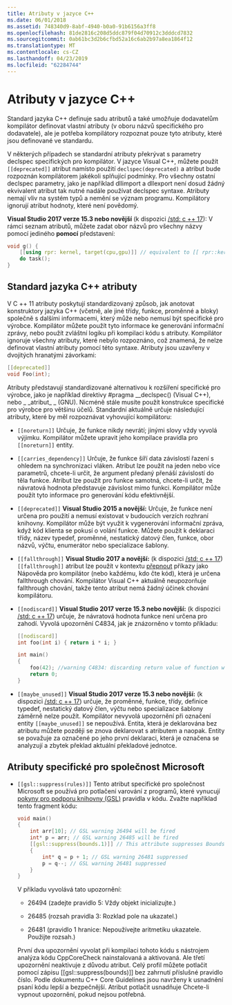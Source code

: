 ```yaml
---
title: Atributy v jazyce C++
ms.date: 06/01/2018
ms.assetid: 748340d9-8abf-4940-b0a0-91b6156a3ff8
ms.openlocfilehash: 81de2816c208d5ddc879f04d70912c3dddcd7832
ms.sourcegitcommit: 0ab61bc3d2b6cfbd52a16c6ab2b97a8ea1864f12
ms.translationtype: MT
ms.contentlocale: cs-CZ
ms.lasthandoff: 04/23/2019
ms.locfileid: "62284744"
---
```

# <a name="attributes-in-c"></a>Atributy v jazyce C++

Standard jazyka C++ definuje sadu atributů a také umožňuje dodavatelům kompilátor definovat vlastní atributy (v oboru názvů specifického pro dodavatele), ale je potřeba kompilátory rozpoznat pouze tyto atributy, které jsou definované ve standardu.

V některých případech se standardní atributy překrývat s parametry declspec specifických pro kompilátor. V jazyce Visual C++, můžete použít `[[deprecated]]` atribut namísto použití `declspec(deprecated)` a atribut bude rozpoznán kompilátorem jakékoli splňující podmínky. Pro všechny ostatní declspec parametry, jako je například dllimport a dllexport není dosud žádný ekvivalent atribut tak nutné nadále používat declspec syntaxe. Atributy nemají vliv na systém typů a nemění se význam programu. Kompilátory ignorují atribut hodnoty, které není povědomý.

**Visual Studio 2017 verze 15.3 nebo novější** (k dispozici [/std: c ++ 17](../build/reference/std-specify-language-standard-version.md)): V rámci seznam atributů, můžete zadat obor názvů pro všechny názvy pomocí jediného **pomocí** představení:

```cpp
void g() {
    [[using rpr: kernel, target(cpu,gpu)]] // equivalent to [[ rpr::kernel, rpr::target(cpu,gpu) ]]
    do task();
}
```

## <a name="c-standard-attributes"></a>Standard jazyka C++ atributy

V C ++ 11 atributy poskytují standardizovaný způsob, jak anotovat konstruktory jazyka C++ (včetně, ale jiné třídy, funkce, proměnné a bloky) společně s dalšími informacemi, který může nebo nemusí být specifické pro výrobce. Kompilátor můžete použít tyto informace ke generování informační zprávy, nebo použít zvláštní logiku při kompilaci kódu s atributy. Kompilátor ignoruje všechny atributy, které nebylo rozpoznáno, což znamená, že nelze definovat vlastní atributy pomocí této syntaxe. Atributy jsou uzavřeny v dvojitých hranatými závorkami:

```cpp
[[deprecated]]
void Foo(int);
```

Atributy představují standardizované alternativou k rozšíření specifické pro výrobce, jako je například direktivy #pragma __declspec() (Visual C++), nebo &#95; &#95;atribut&#95; &#95; (GNU). Nicméně stále musíte použít konstrukce specifické pro výrobce pro většinu účelů. Standardní aktuálně určuje následující atributy, které by měl rozpoznávat vyhovující kompilátoru:

- `[[noreturn]]` Určuje, že funkce nikdy nevrátí; jinými slovy vždy vyvolá výjimku. Kompilátor můžete upravit jeho kompilace pravidla pro `[[noreturn]]` entity.

- `[[carries_dependency]]` Určuje, že funkce šíří data závislostí řazení s ohledem na synchronizaci vláken. Atribut lze použít na jeden nebo více parametrů, chcete-li určit, že argument předaný přenáší závislostí do těla funkce. Atribut lze použít pro funkce samotná, chcete-li určit, že návratová hodnota představuje závislost mimo funkci. Kompilátor může použít tyto informace pro generování kódu efektivnější.

- `[[deprecated]]` **Visual Studio 2015 a novější:** Určuje, že funkce není určena pro použití a nemusí existovat v budoucích verzích rozhraní knihovny. Kompilátor může být využit k vygenerování informační zpráva, když kód klienta se pokusí o volání funkce. Můžete použít k deklaraci třídy, název typedef, proměnné, nestatický datový člen, funkce, obor názvů, výčtu, enumerátor nebo specializace šablony.

- `[[fallthrough]]` **Visual Studio 2017 a novější:** (k dispozici [/std: c ++ 17](../build/reference/std-specify-language-standard-version.md)) `[[fallthrough]]` atribut lze použít v kontextu [přepnout](switch-statement-cpp.md) příkazy jako Nápověda pro kompilátor (nebo každému, kdo čte kód), která je určena fallthrough chování. Kompilátor Visual C++ aktuálně neupozorňuje fallthrough chování, takže tento atribut nemá žádný účinek chování kompilátoru.

- `[[nodiscard]]` **Visual Studio 2017 verze 15.3 nebo novější:** (k dispozici [/std: c ++ 17](../build/reference/std-specify-language-standard-version.md)) určuje, že návratová hodnota funkce není určena pro zahodí. Vyvolá upozornění C4834, jak je znázorněno v tomto příkladu:

    ```cpp
    [[nodiscard]]
    int foo(int i) { return i * i; }

    int main()
    {
        foo(42); //warning C4834: discarding return value of function with 'nodiscard' attribute
        return 0;
    }
    ```

- `[[maybe_unused]]` **Visual Studio 2017 verze 15.3 nebo novější:** (k dispozici [/std: c ++ 17](../build/reference/std-specify-language-standard-version.md)) určuje, že proměnné, funkce, třídy, definice typedef, nestatický datový člen, výčtu nebo specializace šablony záměrně nelze použít. Kompilátor nevyvolá upozornění při označení entity `[[maybe_unused]]` se nepoužívá. Entita, která je deklarována bez atributu můžete později se znova deklarovat s atributem a naopak. Entity se považuje za označené po jeho první deklaraci, která je označena se analyzují a zbytek překlad aktuální překladové jednotce.

## <a name="microsoft-specific-attributes"></a>Atributy specifické pro společnost Microsoft

- `[[gsl::suppress(rules)]]` Tento atribut specifické pro společnost Microsoft se používá pro potlačení varování z programů, které vynucují [pokyny pro podporu knihovny (GSL)](https://github.com/Microsoft/GSL) pravidla v kódu. Zvažte například tento fragment kódu:

    ```cpp
    void main()
    {
        int arr[10]; // GSL warning 26494 will be fired
        int* p = arr; // GSL warning 26485 will be fired
        [[gsl::suppress(bounds.1)]] // This attribute suppresses Bounds rule #1
        {
            int* q = p + 1; // GSL warning 26481 suppressed
            p = q--; // GSL warning 26481 suppressed
        }
    }
    ```

  V příkladu vyvolává tato upozornění:

  - 26494 (zadejte pravidlo 5: Vždy objekt inicializujte.)

  - 26485 (rozsah pravidla 3: Rozklad pole na ukazatel.)

  - 26481 (pravidlo 1 hranice: Nepoužívejte aritmetiku ukazatele. Použijte rozsah.)

  První dva upozornění vyvolat při kompilaci tohoto kódu s nástrojem analýza kódu CppCoreCheck nainstalovaná a aktivovaná. Ale třetí upozornění neaktivuje z důvodu atribut. Celý profil můžete potlačit pomocí zápisu [[gsl::suppress(bounds)]] bez zahrnutí příslušné pravidlo číslo. Podle dokumentu C++ Core Guidelines jsou navrženy k usnadnění psaní kódu lepší a bezpečnější. Atribut potlačit usnadňuje Chcete-li vypnout upozornění, pokud nejsou potřebná.